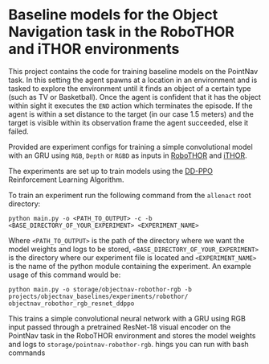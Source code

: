 # Baseline models for the Object Navigation task in the RoboTHOR and iTHOR environments

This project contains the code for training baseline models on the PointNav task. In this setting the agent
spawns at a location in an environment and is tasked to explore the environment until it finds an object of a
certain type (such as TV or Basketball). Once the agent is confident that it has the object within sight
it executes the `END` action which terminates the episode. If the agent is within a set
distance to the target (in our case 1.5 meters) and the target is visible within its observation frame
the agent succeeded, else it failed.

Provided are experiment configs for training a simple convolutional model with
an GRU using `RGB`, `Depth` or `RGBD` as inputs in
[RoboTHOR](https://ai2thor.allenai.org/robothor/) and [iTHOR](https://ai2thor.allenai.org/ithor/).

The experiments are set up to train models using the [DD-PPO](https://arxiv.org/pdf/1911.00357.pdf)
Reinforcement Learning Algorithm.

To train an experiment run the following command from the `allenact` root directory:

```shell script
python main.py -o <PATH_TO_OUTPUT> -c -b <BASE_DIRECTORY_OF_YOUR_EXPERIMENT> <EXPERIMENT_NAME>
```

Where `<PATH_TO_OUTPUT>` is the path of the directory where we want the model weights
and logs to be stored, `<BASE_DIRECTORY_OF_YOUR_EXPERIMENT>` is the directory where our
experiment file is located and `<EXPERIMENT_NAME>` is the name of the python module containing
the experiment. An example usage of this command would be:

```shell script
python main.py -o storage/objectnav-robothor-rgb -b projects/objectnav_baselines/experiments/robothor/ objectnav_robothor_rgb_resnet_ddppo
```

This trains a simple convolutional neural network with a GRU using RGB input 
passed through a pretrained ResNet-18 visual encoder on the
PointNav task in the RoboTHOR environment and stores the model weights and logs
to `storage/pointnav-robothor-rgb`.
hings you can run with bash commands